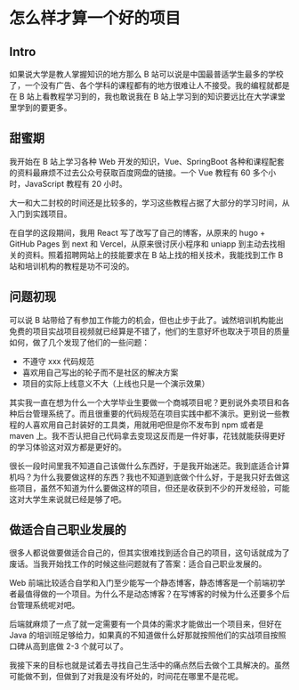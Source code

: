 # 怎么样才算一个好的项目


## Intro
如果说大学是教人掌握知识的地方那么 B 站可以说是中国最普适学生最多的学校了，一个没有广告、各个学科的课程都有的地方很难让人不接受。我的编程就都是在 B 站上看教程学习到的，我也敢说我在 B 站上学习到的知识要远比在大学课堂里学到的要更多。

## 甜蜜期
我开始在 B 站上学习各种 Web 开发的知识，Vue、SpringBoot 各种和课程配套的资料最麻烦不过去公众号获取百度网盘的链接。一个 Vue 教程有 60 多个小时，JavaScript 教程有 20 小时。

大一和大二封校的时间还是比较多的，学习这些教程占据了大部分的学习时间，从入门到实践项目。

在自学的这段期间，我用 React 写了改写了自己的博客，从原来的 hugo + GitHub Pages 到 next 和 Vercel，从原来很讨厌小程序和 uniapp 到主动去找相关的资料。照着招聘网站上的技能要求在 B 站上找的相关技术，我能找到工作 B 站和培训机构的教程是功不可没的。

## 问题初现
可以说 B 站带给了有参加工作能力的机会，但也止步于此了。诚然培训机构能出免费的项目实战项目视频就已经算是不错了，他们的生意好坏也取决于项目的质量如何，做了几个发现了他们的一些问题：

- 不遵守 xxx 代码规范
- 喜欢用自己写出的轮子而不是社区的解决方案
- 项目的实际上线意义不大（上线也只是一个演示效果）


其实我一直在想为什么一个大学毕业生要做一个商城项目呢？更别说外卖项目和各种后台管理系统了。而且很重要的代码规范在项目实践中都不演示。更别说一些教程的人喜欢用自己封装好的工具类，用就用吧但是你不发布到 npm 或者是 maven 上。我不否认把自己代码拿去变现这反而是一件好事，花钱就能获得更好的学习体验这对双方都是更好的。

很长一段时间里我不知道自己该做什么东西好，于是我开始迷茫。我到底适合计算机吗？为什么我要做这样的东西？我也不知道到底做个什么好，于是我只好去做这些项目，虽然不知道为什么要做这样的项目，但还是收获到不少的开发经验，可能这对大学生来说就已经是够了吧。

## 做适合自己职业发展的
很多人都说做要做适合自己的，但其实很难找到适合自己的项目，这句话就成为了废话。当我开始找工作的时候这些问题就有了答案：适合自己职业发展的。

Web 前端比较适合自学和入门至少能写一个静态博客，静态博客是一个前端初学者最值得做的一个项目。为什么不是动态博客？在写博客的时候为什么还要多个后台管理系统呢对吧。

后端就麻烦了一点了就一定需要有一个具体的需求才能做出一个项目来，但好在 Java 的培训班足够给力，如果真的不知道做什么好那就按照他们的实战项目按照口碑从高到底做 2-3 个就可以了。

我接下来的目标也就是试着去寻找自己生活中的痛点然后去做个工具解决的。虽然可能做不到，但做到了对我是没有坏处的，时间花在哪里不是花呢。

